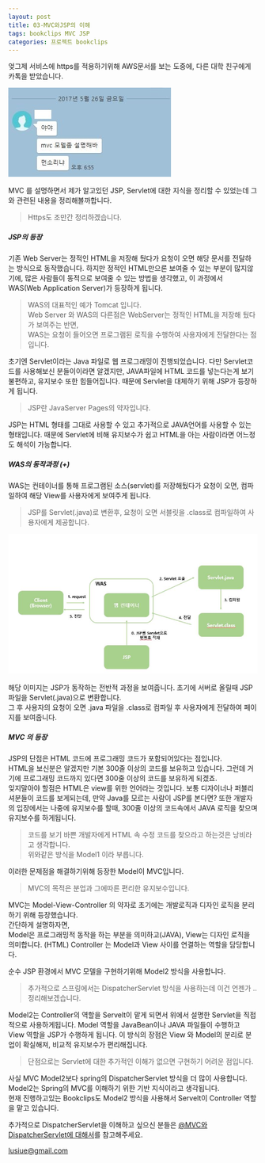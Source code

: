 ```yaml
---
layout: post
title: 03-MVC와JSP의 이해
tags: bookclips MVC JSP 
categories: 프로젝트 bookclips
---    
```


엊그제 서비스에 https를 적용하기위해 AWS문서를 보는 도중에, 다른 대학 친구에게 카톡을 받았습니다.   

<img src ="/public/img/kakao.jpg"/>        

MVC 를 설명하면서 제가 알고있던 JSP, Servlet에 대한 지식을 정리할 수 있었는데 그와 관련된 내용을 정리해볼까합니다. 

> Https도 조만간 정리하겠습니다.     


##### JSP의 등장     

기존 Web Server는 정적인 HTML을 저장해 뒀다가 요청이 오면 해당 문서를 전달하는 방식으로 동작했습니다.
하지만 정적인 HTML만으론 보여줄 수 있는 부분이 많지않기에, 많은 사람들이 동적으로 보여줄 수 있는 방법을 생각했고, 이 과정에서 WAS(Web Application Server)가 등장하게 됩니다.      

> WAS의 대표적인 예가 Tomcat 입니다.        
> Web Server 와 WAS의 다른점은 WebServer는 정적인 HTML을 저장해 뒀다가 보여주는 반면,    
> WAS는 요청이 들어오면 프로그램된 로직을 수행하여 사용자에게 전달한다는 점입니다.    

초기엔 Servlet이라는 Java 파일로 웹 프로그래밍이 진행되었습니다. 다만 Servlet코드를 사용해보신 분들이이라면 알겠지만, JAVA파일에 HTML 코드를 넣는다는게 보기 불편하고, 유지보수 또한 힘들어집니다. 때문에 Servlet을 대체하기 위해 JSP가 등장하게 됩니다.    

> JSP란 JavaServer Pages의 약자입니다.     

JSP는 HTML 형태를 그대로 사용할 수 있고 추가적으로 JAVA언어를 사용할 수 있는 형태입니다. 
때문에 Servlet에 비해 유지보수가 쉽고 HTML을 아는 사람이라면 어느정도 해석이 가능합니다. 

##### WAS의 동작과정 (+)    


WAS는 컨테이너를 통해 프로그램된 소스(servlet)를 저장해뒀다가 요청이 오면, 컴파일하여 해당 View를 사용자에게 보여주게 됩니다. 

> JSP를 Servlet(.java)로 변환후, 요청이 오면 서블릿을 .class로 컴파일하여 사용자에게 제공합니다.  

<img src ="/public/img/process.jpg"/>         

해당 이미지는 JSP가 동작하는 전반적 과정을 보여줍니다. 초기에 서버로 올릴때 JSP파일을 Servlet(.java)으로 변환합니다.    
그 후 사용자의 요청이 오면 .java 파일을 .class로 컴파일 후 사용자에게 전달하여 페이지를 보여줍니다.   


##### MVC 의 등장     

JSP의 단점은 HTML 코드에 프로그래밍 코드가 포함되어있다는 점입니다.    
HTML을 보신분은 알겠지만 기본 300줄 이상의 코드를 보유하고 있습니다. 그런데 거기에 프로그래밍 코드까지 있다면 300줄 이상의 코드를 보유하게 되겠죠.    
잊지말아야 할점은 HTML은 view를 위한 언어라는 것입니다. 보통 디자이너나 퍼블리셔분들이 코드를 보게되는데, 만약 Java를 모르는 사람이 JSP를 본다면?  또한 개발자의 입장에서는 나중에 유지보수를 할때, 300줄 이상의 코드속에서 JAVA 로직을 찾으며 유지보수를 하게됩니다.   
   
> 코드를 보기 바쁜 개발자에게 HTML 속 수정 코드를 찾으라고 하는것은 낭비라고 생각합니다.    
> 위와같은 방식을 Model1 이라 부릅니다.     


이러한 문제점을 해결하기위해 등장한 Model이 MVC입니다. 
> MVC의 목적은 분업과 그에따른 편리한 유지보수입니다.        


MVC는 Model-View-Controller 의 약자로 초기에는 개발로직과 디자인 로직을 분리하기 위해 등장했습니다.    
간단하게 설명하자면,     
Model은 프로그래밍적 동작을 하는 부분을 의미하고(JAVA), View는 디자인 로직을 의미합니다. (HTML) Controller 는 Model과 View 사이를 연결하는 역할을 담당합니다.     

순수 JSP 환경에서 MVC 모델을 구현하기위해 Model2 방식을 사용합니다.  

> 추가적으로 스프링에서는 DispatcherServlet 방식을 사용하는데 이건 언젠가 .. 정리해보겠습니다.    

Model2는 Controller의 역할을 Servelt이 맡게 되면서 위에서 설명한 Servlet을 직접적으로 사용하게됩니다. Model 역할을 JavaBean이나 JAVA 파일들이 수행하고 View 역할을 JSP가 수행하게 됩니다. 이 방식의 장점은 View 와 Model의 분리로 분업이 확실해져, 비교적  유지보수가 편리해집니다.     
 
> 단점으로는 Servlet에 대한 추가적인 이해가 없으면 구현하기 어려운 점입니다.     


사실 MVC Model2보다 spring의 DispatcherServlet 방식을 더 많이 사용합니다.   
Model2는 Spring의 MVC를 이해하기 위한 기반 지식이라고 생각됩니다.    
현재 진행하고있는 Bookclips도 Model2 방식을 사용해서 Servelt이 Controller 역할을 맡고 있습니다.   

추가적으로 DispatcherServlet을 이해하고 싶으신 분들은 
[@MVC와 DispatcherServlet에 대해서](http://egloos.zum.com/springmvc/v/504151)를 참고해주세요.     

lusiue@gmail.com








